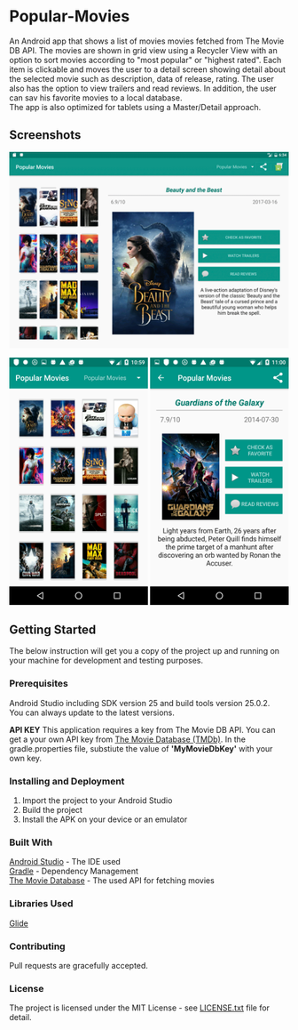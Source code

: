 # Popular-Movies
An Android app that shows a list of movies movies fetched from The Movie DB API. The movies are shown in grid view using a Recycler View with an option to sort movies according to "most popular" or "highest rated". Each item is clickable and moves the user to a detail screen showing detail about the selected movie such as description, data of release, rating. The user also has the option to view trailers and read reviews. In addition, the user can sav his favorite movies to a local database.   
The app is also optimized for tablets using a Master/Detail approach. 

## Screenshots
![screenshot1](screenshots/popular%20movies.png)

<img src="screenshots/popularmovies_2.png" width="250">  <img src="screenshots/popularmovies_3.png" width="250">

## Getting Started
The below instruction will get you a copy of the project up and running on your machine for development and testing purposes.

### Prerequisites
Android Studio including SDK version 25 and build tools version 25.0.2.  
You can always update to the latest versions. 

**API KEY**
This application requires a key from The Movie DB API. 
You can get a your own API key from [The Movie Database (TMDb)](https://www.themoviedb.org).
In the gradle.properties file, substiute the value of **'MyMovieDbKey'** with your own key.

### Installing and Deployment
1. Import the project to your Android Studio
2. Build the project
3. Install the APK on your device or an emulator

### Built With
[Android Studio](https://developer.android.com/studio/index.html) - The IDE used  
[Gradle](https://gradle.org/) - Dependency Management  
[The Movie Database](https://www.themoviedb.org/) - The used API for fetching movies

### Libraries Used
[Glide](https://github.com/bumptech/glide)  

### Contributing 
Pull requests are gracefully accepted. 

### License
The project is licensed under the MIT License - see [LICENSE.txt](LICENSE.txt) file for detail.

